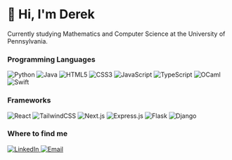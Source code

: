 <h1>👋 Hi, I'm Derek</h1>


<p>Currently studying Mathematics and Computer Science at the University of Pennsylvania.</p>
<h3>Programming Languages</h3>
<p>
  <img alt="Python" src="https://img.shields.io/badge/Python-3776AB?style=for-the-badge&logo=python&logoColor=white" />
  <img alt="Java" src="https://img.shields.io/badge/Java-%23ED8B00?style=for-the-badge&logo=openjdk&logoColor=white" />
  <img alt="HTML5" src="https://img.shields.io/badge/HTML-%23E34F26.svg?style=for-the-badge&logo=html5&logoColor=white" />
  <img alt="CSS3" src="https://img.shields.io/badge/CSS-1572B6?style=for-the-badge&logo=css3&logoColor=white" />
  <img alt="JavaScript" src="https://img.shields.io/badge/JavaScript-F7DF1E?style=for-the-badge&logo=javascript&logoColor=black" />
  <img alt="TypeScript" src="https://img.shields.io/badge/TypeScript-3178C6?style=for-the-badge&logo=typescript&logoColor=white" />
  <img alt="OCaml" src="https://img.shields.io/badge/OCaml-EC6813?style=for-the-badge&logo=ocaml&logoColor=white" />
  <img alt="Swift" src="https://img.shields.io/badge/Swift-F54A2A?style=for-the-badge&logo=swift&logoColor=white" />
</p>
<h3>Frameworks</h3>
<p>  
  <img alt="React" src="https://img.shields.io/badge/React-%2320232a.svg?style=for-the-badge&logo=react&logoColor=%2361DAFB" />
  <img alt="TailwindCSS" src="https://img.shields.io/badge/Tailwind%20CSS-%2338B2AC.svg?style=for-the-badge&logo=tailwind-css&logoColor=white" />
  <img alt="Next.js" src="https://img.shields.io/badge/Next.js-black?style=for-the-badge&logo=next.js&logoColor=white" />
  <img alt="Express.js" src="https://img.shields.io/badge/Express.js-%23404d59.svg?style=for-the-badge&logo=express&logoColor=%2361DAFB" />
  <img alt="Flask" src="https://img.shields.io/badge/Flask-000?style=for-the-badge&logo=flask&logoColor=white" />
  <img alt="Django" src="https://img.shields.io/badge/Django-%23092E20.svg?style=for-the-badge&logo=django&logoColor=white" />
</p>
<h3>Where to find me</h3>
  <a href="https://www.linkedin.com/in/derek-w-cho/" target="_blank" rel="noopener noreferrer">
    <img alt="LinkedIn" src="https://custom-icon-badges.demolab.com/badge/LinkedIn-0A66C2?style=for-the-badge&logo=linkedin-white&logoColor=white" />
  </a>
  <a href="mailto:derekcho@upenn.edu" target="_blank" rel="noopener noreferrer">
    <img alt="Email" src="https://img.shields.io/badge/Email-D14836?style=for-the-badge&logo=gmail&logoColor=white" />
  </a>
  

  

